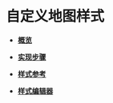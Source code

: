 # 自定义地图样式<a name="ZH-CN_TOPIC_0000001145541103"></a>

-   **[概览](android-sdk-map-style-customization-overview.md)**  

-   **[实现步骤](android-sdk-map-style-customization-procedure.md)**  

-   **[样式参考](android-sdk-map-style-customization-reference.md)**  

-   **[样式编辑器](android-sdk-map-style-customization-editor.md)**  


